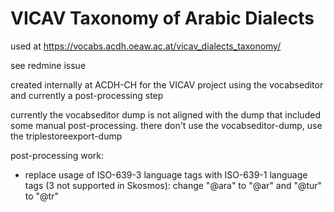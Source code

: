 # VICAV Taxonomy of Arabic Dialects

used at https://vocabs.acdh.oeaw.ac.at/vicav_dialects_taxonomy/

see redmine issue 

created internally at ACDH-CH for the VICAV project using the vocabseditor and currently a post-processing step

currently the vocabseditor dump is not aligned with the dump that included some manual post-processing. there don't use the vocabseditor-dump, use the triplestoreexport-dump

post-processing work:
* replace usage of ISO-639-3 language tags with ISO-639-1 language tags (3 not supported in Skosmos): change "@ara" to "@ar" and "@tur" to "@tr"

